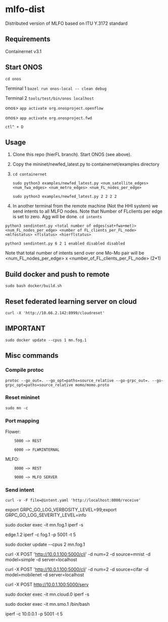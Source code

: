 # mlfo-dist
Distributed version of MLFO based on ITU Y.3172 standard 
## Requirements 
Containernet v3.1

<!-- go v1.14

[abh15/flower](https://github.com/abh15/flower) -->

## Start ONOS

`cd onos`

Terminal 1
`bazel run onos-local -- clean debug`

Terminal 2
`tools/test/bin/onos localhost`

onos> `app activate org.onosproject.openflow`

onos> `app activate org.onosproject.fwd`

`ctl^ + D`


## Usage
1. Clone this repo (hierFL branch). Start ONOS (see above).

2. Copy the mininet/newfed_latest.py to containernet/examples directory

3. `cd containernet`

	`sudo python3 examples/newfed_latest.py <num_satellite_edges> <num_fwa_edges> <num_metro_edges> <num_FL_nodes_per_edge>` 

	`sudo python3 examples/newfed_latest.py 2 2 2 2`

4. In another terminal from the remote machine (Not the HHI system) we send intents to all MLFO nodes. Note that Number of FLclients per edge is set to zero. Agg will be done.
`cd intents`

`python3 sendintent.py <total number of edges(sat+fwa+met)> <num_FL_nodes_per_edge> <number of FL_clients_per_FL_node> <mlfostatus> <flstatus> <hierflstatus>` 

`python3 sendintent.py 6 2 1 enabled disabled disabled`

Note that total number of intents send over one Mo-Mo pair will be <num_FL_nodes_per_edge> x <number_of_FL_clients_per_FL_node> (2*1)


## Build docker and push to remote 
`sudo bash docker/build.sh`

## Reset federated learning server on cloud
`curl -X 'http://10.66.2.142:8999/cloudreset'`

## **************IMPORTANT**************
`sudo docker update --cpus 1 mn.fog.1`


## Misc commands
### Compile protoc

`protoc --go_out=. --go_opt=paths=source_relative --go-grpc_out=. --go-grpc_opt=paths=source_relative momo/momo.proto`

### Reset mininet
`sudo mn -c`

### Port mapping
Flower: 

		5000 —> REST

	    6000 —> FLWRINTERNAL

MLFO: 

		8000 —> REST

	  	9000 —> MLFO SERVER

### Send intent
`curl -v -F file=@intent.yaml 'http://localhost:8000/receive'`

export GRPC_GO_LOG_VERBOSITY_LEVEL=99;export GRPC_GO_LOG_SEVERITY_LEVEL=info

sudo docker exec -it mn.fog.1 iperf -s

edge.1.2 iperf -c fog.1 -p 5001 -t 5


sudo docker update --cpus 2 mn.fog.1

curl -X POST 'http://10.0.1.100:5000/cli' -d num=2 -d source=mnist -d model=simple -d server=localhost

curl -X POST 'http://10.0.1.100:5000/cli' -d num=2 -d source=cifar -d model=mobilenet -d server=localhost


curl -X POST http://10.0.1.100:5000/serv


sudo docker exec -it mn.cloud.0 iperf -s

sudo docker exec -it mn.smo.1 /bin/bash

iperf -c 10.0.0.1 -p 5001 -t 5